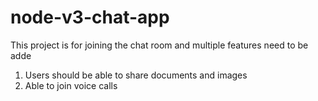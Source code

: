# node-v3-chat-app
This project is for joining the chat room and multiple features need to be adde
1. Users should be able to share documents and images
2. Able to join voice calls
